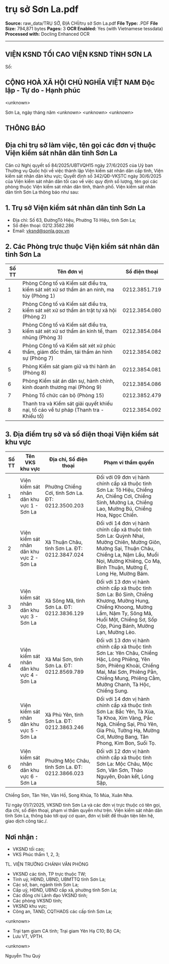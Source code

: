 # trụ sở Sơn La.pdf

**Source:** raw_data/TRỤ SỞ, ĐỊA CHỈ/trụ sở Sơn La.pdf
**File Type:** .PDF
**File Size:** 794,871 bytes
**Pages:** 3
**OCR Enabled:** Yes (with Vietnamese tessdata)
**Processed with:** Docling Enhanced OCR

---

## VIỆN KSND TỐI CAO VIỆN KSND TỈNH SƠN LA

Số:

## CỘNG HOÀ XÃ HỘI CHỦ NGHĨA VIỆT NAM Độc lập - Tự do - Hạnh phúc

&lt;unknown&gt;

Sơn La, ngày        tháng        năm &lt;unknown&gt; &lt;unknown&gt; &lt;unknown&gt;

## THÔNG BÁO

## Địa chỉ trụ sở làm việc, tên gọi các đơn vị thuộc Viện kiểm sát nhân dân tỉnh Sơn La

Căn  cứ  Nghị  quyết  số  84/2025/UBTVQH15  ngày  27/6/2025  của  Uỷ  ban Thường vụ Quốc hội về việc thành lập Viện kiểm sát nhân dân cấp tỉnh, Viện kiểm sát nhân dân khu vực; Quyết định số 342/QĐ-VKSTC ngày 30/6/2025 của Viện kiểm sát nhân dân tối cao về việc quy định số lượng, tên gọi các phòng thuộc Viện kiểm sát nhân dân tỉnh, thành phố. Viện kiểm sát nhân dân tỉnh Sơn La thông báo như sau:

## 1. Trụ sở Viện kiểm sát nhân dân tỉnh Sơn La

- Địa chỉ: Số 63, ĐườngTô Hiệu, Phường Tô Hiệu, tỉnh Sơn La;
- Số điện thoại: 0212.3582.286
- Email: vksnd@sonla.gov.vn

## 2. Các Phòng trực thuộc Viện kiểm sát nhân dân tỉnh Sơn La

|   Số TT | Tên đơn vị                                                                                   | Số điện thoại   |
|---------|----------------------------------------------------------------------------------------------|-----------------|
|       1 | Phòng Công tố và Kiểm sát điều tra, kiểm sát xét xử sơ thẩm án an ninh, ma túy (Phòng 1)     | 0212.3851.719   |
|       2 | Phòng Công tố và Kiểm sát điều tra, kiểm sát xét xử sơ thẩm án trật tự xã hội (Phòng 2)      | 0212.3854.080   |
|       3 | Phòng Công tố và Kiểm sát điều tra, kiểm sát xét xử sơ thẩm án kinh tế, tham nhũng (Phòng 3) | 0212.3854.084   |
|       4 | Phòng Công tố và Kiểm sát xét xử phúc thẩm, giám đốc thẩm, tái thẩm án hình sự (Phòng 7)     | 0212.3854.082   |
|       5 | Phòng Kiểm sát giam giữ và thi hành án (Phòng 8)                                             | 0212.3854.081   |
|       6 | Phòng Kiểm sát án dân sự, hành chính, kinh doanh thương mại (Phòng 9)                        | 0212.3854.086   |
|       7 | Phòng Tổ chức cán bộ (Phòng 15)                                                              | 0212.3852.479   |
|       8 | Thanh tra và Kiểm sát giải quyết khiếu nại, tố cáo về tư pháp (Thanh tra - Khiếu tố)         | 0212.3854.092   |

## 3. Địa điểm trụ sở và số điện thoại Viện kiểm sát khu vực

|   Số TT | Tên VKS khu vực                           | Địa chỉ, Số điện thoại                            | Phạm vi thẩm quyền                                                                                                                                                                                             |
|---------|-------------------------------------------|---------------------------------------------------|----------------------------------------------------------------------------------------------------------------------------------------------------------------------------------------------------------------|
|       1 | Viện kiểm sát nhân dân khu vực 1 - Sơn La | Phường Chiềng Cơi, tỉnh Sơn La. ĐT: 0212.3500.203 | Đối với 09 đơn vị hành chính cấp xã thuộc tỉnh Sơn La: Tô Hiệu, Chiềng An, Chiềng Cơi, Chiềng Sinh, Mường La, Chiềng Lao, Mường Bú, Chiềng Hoa, Ngọc Chiến.                                                    |
|       2 | Viện kiểm sát nhân dân khu vực 2 - Sơn La | Xã Thuận Châu, tỉnh Sơn La. ĐT: 0212.3847.024     | Đối với 14 đơn vị hành chính cấp xã thuộc tỉnh Sơn La: Quỳnh Nhai, Mường Chiên, Mường Giôn, Mường Sại, Thuận Châu, Chiềng La, Nậm Lầu, Muổi Nọi, Mường Khiêng, Co Mạ, Bình Thuận, Mường É, Long Hẹ, Mường Bám. |
|       3 | Viện kiểm sát nhân dân khu vực 3 - Sơn La | Xã Sông Mã, tỉnh Sơn La. ĐT: 0212.3836.129        | Đối với 13 đơn vị hành chính cấp xã thuộc tỉnh Sơn La: Bó Sinh, Chiềng Khương, Mường Hung, Chiềng Khoong, Mường Lầm, Nậm Ty, Sông Mã, Huổi Một, Chiềng Sơ, Sốp Cộp, Púng Bánh, Mường Lạn, Mường Lèo.           |
|       4 | Viện kiểm sát nhân dân khu vực 4 - Sơn La | Xã Mai Sơn, tỉnh Sơn La. ĐT: 0212.8569.789        | Đối với 13 đơn vị hành chính cấp xã thuộc tỉnh Sơn La: Yên Châu, Chiềng Hặc, Lóng Phiêng, Yên Sơn, Phiêng Khoài, Chiềng Mai, Mai Sơn, Phiêng Pằn, Chiềng Mung, Phiêng Cằm, Mường Chanh, Tà Hộc, Chiềng Sung.   |
|       5 | Viện kiểm sát nhân dân khu vực 5 - Sơn La | Xã Phù Yên, tỉnh Sơn La. ĐT: 0212.3863.246        | Đối với 14 đơn vị hành chính cấp xã thuộc tỉnh Sơn La: Bắc Yên, Tà Xùa, Tạ Khoa, Xím Vàng, Pắc Ngà, Chiềng Sại, Phù Yên, Gia Phù, Tường Hạ, Mường Cơi, Mường Bang, Tân Phong, Kim Bon, Suối Tọ.                |
|       6 | Viện kiểm sát nhân dân khu vực 6 - Sơn La | Phường Mộc Châu, tỉnh Sơn La. ĐT: 0212.3866.023   | Đối với 12 đơn vị hành chính cấp xã thuộc tỉnh Sơn La: Mộc Châu, Mộc Sơn, Vân Sơn, Thảo Nguyên, Đoàn kết, Lóng Sập,                                                                                            |

Chiềng  Sơn,  Tân  Yên,  Vân  Hồ, Song Khủa, Tô Múa, Xuân Nha.

Từ ngày 01/7/2025, VKSND tỉnh Sơn La và các đơn vị trực thuộc có tên gọi, địa chỉ, số điện thoại, phạm vi thẩm quyền như trên. Viện kiểm sát nhân dân tỉnh Sơn La, thông báo tới quý cơ quan, đơn vị biết để thuận tiện liên hệ, giao dịch công tác./.

## Nơi nhận :

- VKSND tối cao;
- VKS Phúc thẩm 1, 2, 3;

TL. VIỆN TRƯỞNG CHÁNH VĂN PHÒNG

- VKSND các tỉnh, TP trực thuộc TW;
- Tỉnh uỷ, HĐND, UBND, UBMTTQ tỉnh Sơn La;
- Các sở, ban, ngành tỉnh Sơn La;
- Cấp uỷ, HĐND, UBND cấp xã, phường tỉnh Sơn La;
- Các đồng chí Lãnh đạo VKSND tỉnh;
- Các phòng VKSND tỉnh;
- VKSND khu vực;
- Công an, TAND, CQTHADS các cấp tỉnh Sơn La;

&lt;unknown&gt;

- Trại tạm giam CA tỉnh; Trại giam Yên Hạ C10; Bộ CA;
- Lưu VT, VPTH.

&lt;unknown&gt;

Nguyễn Thu Quý